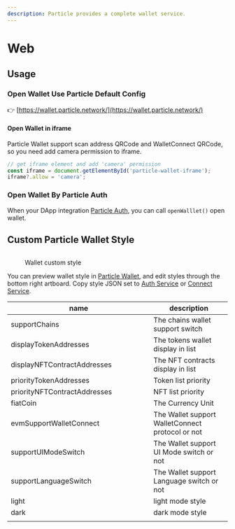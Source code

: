 ```yaml
---
description: Particle provides a complete wallet service.
---
```


# Web

## Usage

### Open Wallet Use Particle Default Config

👉 [https://wallet.particle.network/](https://wallet.particle.network/)

#### Open Wallet in iframe

Particle Wallet support scan address QRCode and WalletConnect QRCode, so you need add camera permission to iframe.

```typescript
// get iframe element and add 'camera' permission
const iframe = document.getElementById('particle-wallet-iframe');
iframe?.allow = 'camera';
```

### Open Wallet By Particle Auth

When your DApp integration [Particle Auth](../../auth-service/sdks/web.md#open-particle-web-wallet), you can call `openWalllet()` open wallet.

## Custom Particle Wallet Style

<figure><img src="https://static.particle.network/docs-images/wallet-custom-style.png" alt=""><figcaption><p>Wallet custom style</p></figcaption></figure>

You can preview wallet style in [Particle Wallet](https://wallet.particle.network/?customStyleSetting=true), and edit styles through the bottom right artboard. Copy style JSON set to [Auth Service](../../auth-service/) or [Connect Service](../../connect-service/).

<table><thead><tr><th width="310.3333333333333">name</th><th>description</th></tr></thead><tbody><tr><td>supportChains</td><td>The chains wallet support switch</td></tr><tr><td>displayTokenAddresses</td><td>The tokens wallet display in list</td></tr><tr><td>displayNFTContractAddresses</td><td>The NFT contracts display in list</td></tr><tr><td>priorityTokenAddresses</td><td>Token list priority</td></tr><tr><td>priorityNFTContractAddresses</td><td>NFT list priority</td></tr><tr><td>fiatCoin</td><td>The Currency Unit</td></tr><tr><td>evmSupportWalletConnect</td><td>The Wallet support WalletConnect protocol or not</td></tr><tr><td>supportUIModeSwitch</td><td>The Wallet support UI Mode switch or not</td></tr><tr><td>supportLanguageSwitch</td><td>The Wallet support Language switch or not</td></tr><tr><td>light</td><td>light mode style</td></tr><tr><td>dark</td><td>dark mode style</td></tr><tr><td></td><td></td></tr></tbody></table>











